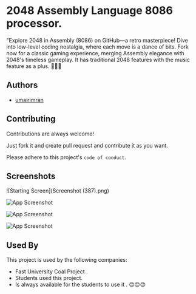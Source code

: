 
# 2048 Assembly Language 8086 processor.

"Explore 2048 in Assembly (8086) on GitHub—a retro masterpiece! Dive into low-level coding nostalgia, where each move is a dance of bits. Fork now for a classic gaming experience, merging Assembly elegance with 2048's timeless gameplay. It has traditional 2048 features with the music feature as a plus. 🎃🎃🎃 


## Authors

- [umairimran](https://www.github.com/umairimran)


## Contributing

Contributions are always welcome!

Just fork it and create pull request and contribute it as you want.

Please adhere to this project's `code of conduct`.


## Screenshots

![Starting Screen](Screenshot (387).png)

![App Screenshot](https://via.placeholder.com/468x300?text=App+Screenshot+Here)

![App Screenshot](https://via.placeholder.com/468x300?text=App+Screenshot+Here)

![App Screenshot](https://via.placeholder.com/468x300?text=App+Screenshot+Here)


## Used By

This project is used by the following companies:

- Fast University Coal Project .
- Students used this project.
- Is always available for the students to use it . 😍😍😍 

